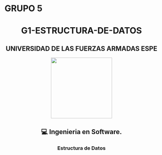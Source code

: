 # GRUPO 5
<div align="center">
<h1> G1-ESTRUCTURA-DE-DATOS</h3>
<div align="center">
<div align="center">
<h2>UNIVERSIDAD DE LAS FUERZAS ARMADAS ESPE</h2>
<div align="center">
  <p align="center">
<img width="200px" src="https://upload.wikimedia.org/wikipedia/commons/2/27/Logo_ESPE.png"
<br>
 <div align="center">
<h2>💻 Ingenieria en Software.</h2>
<h3> Estructura de Datos</h3>
   <p align="center">
  <img width="300" height="300" src="https://media.giphy.com/media/dYyRWrXb9OpfYbhNY4/giphy.gif%22%3E
</p>
<h3>NRC 7166</h3>
<h3>  </h3>
<p>Santiago Chasiluisa</p>


<p>/////////////</p>

<br>

